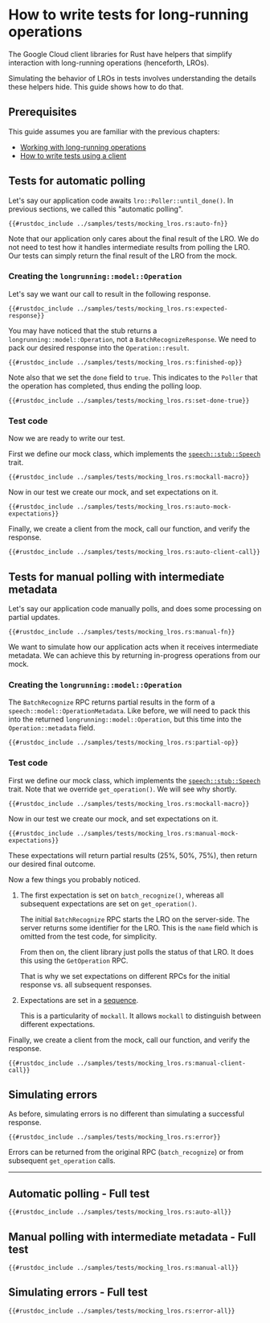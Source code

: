 <!-- 
Copyright 2025 Google LLC

Licensed under the Apache License, Version 2.0 (the "License");
you may not use this file except in compliance with the License.
You may obtain a copy of the License at

    https://www.apache.org/licenses/LICENSE-2.0

Unless required by applicable law or agreed to in writing, software
distributed under the License is distributed on an "AS IS" BASIS,
WITHOUT WARRANTIES OR CONDITIONS OF ANY KIND, either express or implied.
See the License for the specific language governing permissions and
limitations under the License.
-->

# How to write tests for long-running operations

The Google Cloud client libraries for Rust have helpers that simplify
interaction with long-running operations (henceforth, LROs).

Simulating the behavior of LROs in tests involves understanding the details
these helpers hide. This guide shows how to do that.

## Prerequisites

This guide assumes you are familiar with the previous chapters:

- [Working with long-running operations](working_with_long_running_operations.md)
- [How to write tests using a client](mock_a_client.md)

## Tests for automatic polling

Let's say our application code awaits `lro::Poller::until_done()`. In previous
sections, we called this "automatic polling".

```rust,ignore
{{#rustdoc_include ../samples/tests/mocking_lros.rs:auto-fn}}
```

Note that our application only cares about the final result of the LRO. We do
not need to test how it handles intermediate results from polling the LRO. Our
tests can simply return the final result of the LRO from the mock.

### Creating the `longrunning::model::Operation`

Let's say we want our call to result in the following response.

```rust,ignore
{{#rustdoc_include ../samples/tests/mocking_lros.rs:expected-response}}
```

You may have noticed that the stub returns a `longrunning::model::Operation`,
not a `BatchRecognizeResponse`. We need to pack our desired response into the
`Operation::result`.

```rust,ignore
{{#rustdoc_include ../samples/tests/mocking_lros.rs:finished-op}}
```

Note also that we set the `done` field to `true`. This indicates to the `Poller`
that the operation has completed, thus ending the polling loop.

```rust,ignore
{{#rustdoc_include ../samples/tests/mocking_lros.rs:set-done-true}}
```

### Test code

Now we are ready to write our test.

First we define our mock class, which implements the [`speech::stub::Speech`][speech-stub] trait.

```rust,ignore
{{#rustdoc_include ../samples/tests/mocking_lros.rs:mockall-macro}}
```

Now in our test we create our mock, and set expectations on it.

```rust,ignore
{{#rustdoc_include ../samples/tests/mocking_lros.rs:auto-mock-expectations}}
```

Finally, we create a client from the mock, call our function, and verify the
response.

```rust,ignore
{{#rustdoc_include ../samples/tests/mocking_lros.rs:auto-client-call}}
```

## Tests for manual polling with intermediate metadata

Let's say our application code manually polls, and does some processing on
partial updates.

```rust,ignore
{{#rustdoc_include ../samples/tests/mocking_lros.rs:manual-fn}}
```

We want to simulate how our application acts when it receives intermediate
metadata. We can achieve this by returning in-progress operations from our mock.

### Creating the `longrunning::model::Operation`

The `BatchRecognize` RPC returns partial results in the form of a
`speech::model::OperationMetadata`. Like before, we will need to pack this into
the returned `longrunning::model::Operation`, but this time into the
`Operation::metadata` field.

```rust,ignore
{{#rustdoc_include ../samples/tests/mocking_lros.rs:partial-op}}
```

### Test code

First we define our mock class, which implements the
[`speech::stub::Speech`][speech-stub] trait. Note that we override
`get_operation()`. We will see why shortly.

```rust,ignore
{{#rustdoc_include ../samples/tests/mocking_lros.rs:mockall-macro}}
```

Now in our test we create our mock, and set expectations on it.

```rust,ignore
{{#rustdoc_include ../samples/tests/mocking_lros.rs:manual-mock-expectations}}
```

These expectations will return partial results (25%, 50%, 75%), then return our
desired final outcome.

Now a few things you probably noticed.

1. The first expectation is set on `batch_recognize()`, whereas all subsequent
   expectations are set on `get_operation()`.

   The initial `BatchRecognize` RPC starts the LRO on the server-side. The
   server returns some identifier for the LRO. This is the `name` field which is
   omitted from the test code, for simplicity.

   From then on, the client library just polls the status of that LRO. It does
   this using the `GetOperation` RPC.

   That is why we set expectations on different RPCs for the initial response
   vs. all subsequent responses.

1. Expectations are set in a [sequence].

   This is a particularity of `mockall`. It allows `mockall` to distinguish
   between different expectations.

Finally, we create a client from the mock, call our function, and verify the
response.

```rust,ignore
{{#rustdoc_include ../samples/tests/mocking_lros.rs:manual-client-call}}
```

## Simulating errors

As before, simulating errors is no different than simulating a successful
response.

```rust,ignore
{{#rustdoc_include ../samples/tests/mocking_lros.rs:error}}
```

Errors can be returned from the original RPC (`batch_recognize`) or from
subsequent `get_operation` calls.

______________________________________________________________________

## Automatic polling - Full test

```rust,ignore,noplayground
{{#rustdoc_include ../samples/tests/mocking_lros.rs:auto-all}}
```

## Manual polling with intermediate metadata - Full test

```rust,ignore,noplayground
{{#rustdoc_include ../samples/tests/mocking_lros.rs:manual-all}}
```

## Simulating errors - Full test

```rust,ignore,noplayground
{{#rustdoc_include ../samples/tests/mocking_lros.rs:error-all}}
```

[sequence]: https://docs.rs/mockall/latest/mockall/struct.Sequence.html
[speech-stub]: https://docs.rs/google-cloud-speech-v2/latest/google_cloud_speech_v2/stub/trait.Speech.html
